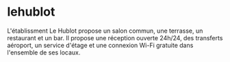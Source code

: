 # lehublot
L'établissment Le Hublot propose un salon commun, une terrasse, un restaurant et un bar. Il propose une réception ouverte 24h/24, des transferts aéroport, un service d'étage et une connexion Wi-Fi gratuite dans l'ensemble de ses locaux.
